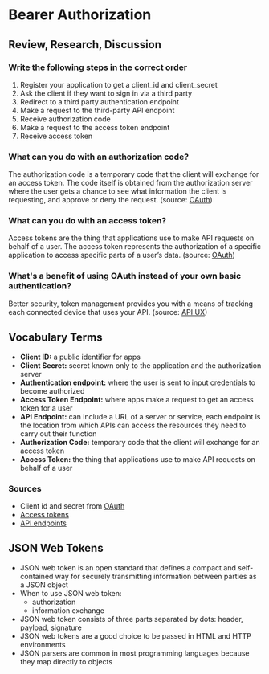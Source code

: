 # Bearer Authorization

## Review, Research, Discussion

### Write the following steps in the correct order

1. Register your application to get a client_id and client_secret
2. Ask the client if they want to sign in via a third party
3. Redirect to a third party authentication endpoint
4. Make a request to the third-party API endpoint
5. Receive authorization code
6. Make a request to the access token endpoint
7. Receive access token

### What can you do with an authorization code?

The authorization code is a temporary code that the client will exchange for an access token. The code itself is obtained from the authorization server where the user gets a chance to see what information the client is requesting, and approve or deny the request. (source: [OAuth](https://www.oauth.com/oauth2-servers/server-side-apps/authorization-code/))

### What can you do with an access token?

Access tokens are the thing that applications use to make API requests on behalf of a user. The access token represents the authorization of a specific application to access specific parts of a user’s data. (source: [OAuth](https://www.oauth.com/oauth2-servers/access-tokens/))

### What's a benefit of using OAuth instead of your own basic authentication?

Better security, token management provides you with a means of tracking each connected device that uses your API. (source: [API UX](http://apiux.com/2013/07/10/oauth-2-trumps-basic-authentication/))

## Vocabulary Terms

- **Client ID:** a public identifier for apps
- **Client Secret:** secret known only to the application and the authorization server
- **Authentication endpoint:** where the user is sent to input credentials to become authorized
- **Access Token Endpoint:** where apps make a request to get an access token for a user
- **API Endpoint:** can include a URL of a server or service, each endpoint is the location from which APIs can access the resources they need to carry out their function
- **Authorization Code:** temporary code that the client will exchange for an access token
- **Access Token:** the thing that applications use to make API requests on behalf of a user

### Sources

- Client id and secret from [OAuth](https://www.oauth.com/oauth2-servers/client-registration/client-id-secret/)
- [Access tokens](https://www.oauth.com/oauth2-servers/access-tokens/)
- [API endpoints](https://smartbear.com/learn/performance-monitoring/api-endpoints)

## JSON Web Tokens

- JSON web token is an open standard that defines a compact and self-contained way for securely transmitting information between parties as a JSON object
- When to use JSON web token:
  - authorization
  - information exchange
- JSON web token consists of three parts separated by dots: header, payload, signature
- JSON web tokens are a good choice to be passed in HTML and HTTP environments
- JSON parsers are common in most programming languages because they map directly to objects
